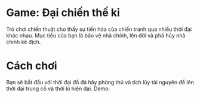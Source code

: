 # Game: Đại chiến thế kỉ
Trò chơi chiến thuật cho thấy sự tiến hóa của chiến tranh qua nhiều thời đại khác nhau. Mục tiêu của bạn là bảo vệ nhà chính, lên đời và phá hủy nhà chính kẻ địch.
# Cách chơi
Bạn sẽ bắt đầu với thời đại đồ đá hãy phòng thủ và tích lũy tài nguyên để lên thời đại trung cổ và thời kì hiện đại.
Demo: 
